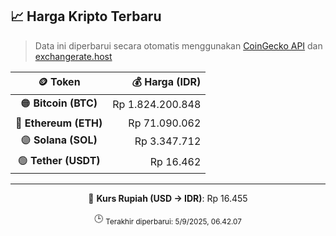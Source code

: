 

<!-- HARGA_KRIPTO -->
## 📈 Harga Kripto Terbaru

> Data ini diperbarui secara otomatis menggunakan [CoinGecko API](https://www.coingecko.com/) dan [exchangerate.host](https://exchangerate.host/)

<div align="center">

| 🪙 Token | 💰 Harga (IDR) |
|:------:|---------------:|
| 🟠 **Bitcoin (BTC)**   | Rp 1.824.200.848 |
| 🔵 **Ethereum (ETH)**  | Rp 71.090.062 |
| 🟣 **Solana (SOL)**    | Rp 3.347.712 |
| 🟢 **Tether (USDT)**   | Rp 16.462 |

---

💱 **Kurs Rupiah (USD → IDR)**: Rp 16.455

🕒 <sub>Terakhir diperbarui: 5/9/2025, 06.42.07</sub>

</div>
<!-- /HARGA_KRIPTO -->